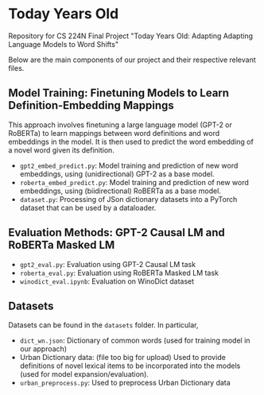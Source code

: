 # Today Years Old
Repository for CS 224N Final Project "Today Years Old: Adapting Adapting Language Models to Word Shifts"

Below are the main components of our project and their respective relevant files.

## Model Training: Finetuning Models to Learn Definition-Embedding Mappings
This approach involves finetuning a large language model (GPT-2 or RoBERTa) to learn mappings between word definitions and word embeddings in the model. It is then used to predict the word embedding of a novel word given its definition.
- `gpt2_embed_predict.py`: Model training and prediction of new word embeddings, using (unidirectional) GPT-2 as a base model.
- `roberta_embed_predict.py`: Model training and prediction of new word embeddings, using (biidirectional) RoBERTa as a base model.
- `dataset.py`: Processing of JSon dictionary datasets into a PyTorch dataset that can be used by a dataloader.

## Evaluation Methods: GPT-2 Causal LM and RoBERTa Masked LM
- `gpt2_eval.py`: Evaluation using GPT-2 Causal LM task
- `roberta_eval.py`: Evaluation using RoBERTa Masked LM task
- `winodict_eval.ipynb`: Evaluation on WinoDict dataset

## Datasets
Datasets can be found in the `datasets` folder. In particular,
- `dict_wn.json`: Dictionary of common words (used for training model in our approach)
- Urban Dictionary data: (file too big for upload) Used to provide definitions of novel lexical items to be incorporated into the models (used for model expansion/evaluation).
- `urban_preprocess.py`: Used to preprocess Urban Dictionary data
